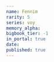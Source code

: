 ```yaml
---
name: Fennim
rarity: 5
series: voy
memory_alpha:
bigbook_tier: -1
in_portal: true
date:
published: true
---
```



